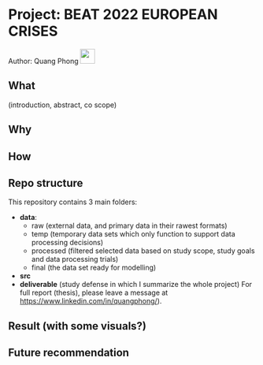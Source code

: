 # Project: BEAT 2022 EUROPEAN CRISES

Author: Quang Phong
<img src="https://github.com/quang-phong/personal-resources/blob/main/winter-heat.gif" width="30px">

## What
(introduction, abstract, co scope)
## Why

## How

## Repo structure
This repository contains 3 main folders:
- **data**:
    + raw (external data, and primary data in their rawest formats)
    + temp (temporary data sets which only function to support data processing decisions)
    + processed (filtered selected data based on study scope, study goals and data processing trials)
    + final (the data set ready for modelling)
- **src** 
- **deliverable** (study defense in which I summarize the whole project)
For full report (thesis), please leave a message at https://www.linkedin.com/in/quangphong/).

## Result (with some visuals?)

## Future recommendation
